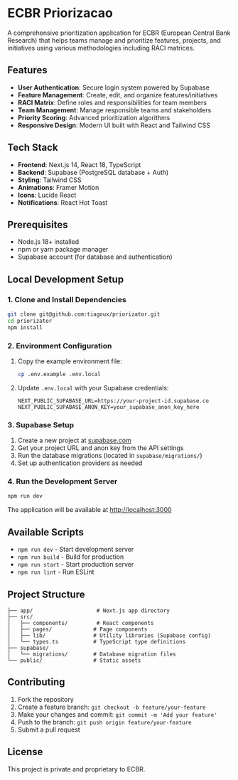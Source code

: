 # ECBR Priorizacao

A comprehensive prioritization application for ECBR (European Central Bank Research) that helps teams manage and prioritize features, projects, and initiatives using various methodologies including RACI matrices.

## Features

- **User Authentication**: Secure login system powered by Supabase
- **Feature Management**: Create, edit, and organize features/initiatives
- **RACI Matrix**: Define roles and responsibilities for team members
- **Team Management**: Manage responsible teams and stakeholders
- **Priority Scoring**: Advanced prioritization algorithms
- **Responsive Design**: Modern UI built with React and Tailwind CSS

## Tech Stack

- **Frontend**: Next.js 14, React 18, TypeScript
- **Backend**: Supabase (PostgreSQL database + Auth)
- **Styling**: Tailwind CSS
- **Animations**: Framer Motion
- **Icons**: Lucide React
- **Notifications**: React Hot Toast

## Prerequisites

- Node.js 18+ installed
- npm or yarn package manager
- Supabase account (for database and authentication)

## Local Development Setup

### 1. Clone and Install Dependencies

```bash
git clone git@github.com:tiagoux/priorizator.git
cd priorizator
npm install
```

### 2. Environment Configuration

1. Copy the example environment file:
   ```bash
   cp .env.example .env.local
   ```

2. Update `.env.local` with your Supabase credentials:
   ```env
   NEXT_PUBLIC_SUPABASE_URL=https://your-project-id.supabase.co
   NEXT_PUBLIC_SUPABASE_ANON_KEY=your_supabase_anon_key_here
   ```

### 3. Supabase Setup

1. Create a new project at [supabase.com](https://supabase.com)
2. Get your project URL and anon key from the API settings
3. Run the database migrations (located in `supabase/migrations/`)
4. Set up authentication providers as needed

### 4. Run the Development Server

```bash
npm run dev
```

The application will be available at [http://localhost:3000](http://localhost:3000)

## Available Scripts

- `npm run dev` - Start development server
- `npm run build` - Build for production
- `npm run start` - Start production server
- `npm run lint` - Run ESLint

## Project Structure

```
├── app/                    # Next.js app directory
├── src/
│   ├── components/         # React components
│   ├── pages/             # Page components
│   ├── lib/               # Utility libraries (Supabase config)
│   └── types.ts           # TypeScript type definitions
├── supabase/
│   └── migrations/        # Database migration files
└── public/                # Static assets
```

## Contributing

1. Fork the repository
2. Create a feature branch: `git checkout -b feature/your-feature`
3. Make your changes and commit: `git commit -m 'Add your feature'`
4. Push to the branch: `git push origin feature/your-feature`
5. Submit a pull request

## License

This project is private and proprietary to ECBR. 